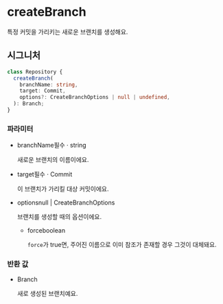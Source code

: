 # createBranch

특정 커밋을 가리키는 새로운 브랜치를 생성해요.

## 시그니처

```ts
class Repository {
  createBranch(
    branchName: string,
    target: Commit,
    options?: CreateBranchOptions | null | undefined,
  ): Branch;
}
```

### 파라미터

<ul class="param-ul">
  <li class="param-li param-li-root">
    <span class="param-name">branchName</span><span class="param-required">필수</span>&nbsp;·&nbsp;<span class="param-type">string</span>
    <br>
    <p class="param-description">새로운 브랜치의 이름이에요.</p>
  </li>
  <li class="param-li param-li-root">
    <span class="param-name">target</span><span class="param-required">필수</span>&nbsp;·&nbsp;<span class="param-type">Commit</span>
    <br>
    <p class="param-description">이 브랜치가 가리킬 대상 커밋이에요.</p>
  </li>
  <li class="param-li param-li-root">
    <span class="param-name">options</span><span class="param-type">null | CreateBranchOptions</span>
    <br>
    <p class="param-description">브랜치를 생성할 때의 옵션이에요.</p>
    <ul class="param-ul">
      <li class="param-li">
        <span class="param-name">force</span><span class="param-type">boolean</span>
        <br>
        <p class="param-description"><code>force</code>가 true면, 주어진 이름으로 이미 참조가 존재할 경우 그것이 대체돼요.</p>
      </li>
    </ul>
  </li>
</ul>

### 반환 값

<ul class="param-ul">
  <li class="param-li param-li-root">
    <span class="param-type">Branch</span>
    <br>
    <p class="param-description">새로 생성된 브랜치예요.</p>
  </li>
</ul>